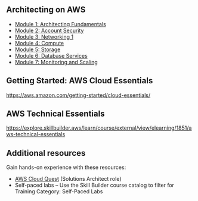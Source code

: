 
## Architecting on AWS
- [Module 1: Architecting Fundamentals](archieve/module-1.md)
- [Module 2: Account Security](archieve/module-2.md)
- [Module 3: Networking 1](archieve/module-3.md)
- [Module 4: Compute](archieve/module-4.md)
- [Module 5: Storage](archieve/module-5.md)
- [Module 6: Database Services](archieve/module-6.md)
- [Module 7: Monitoring and Scaling](archieve/module-7.md)


## Getting Started: AWS Cloud Essentials
https://aws.amazon.com/getting-started/cloud-essentials/

## AWS Technical Essentials
https://explore.skillbuilder.aws/learn/course/external/view/elearning/1851/aws-technical-essentials

## Additional resources

Gain hands-on experience with these resources:

- [AWS Cloud Quest](https://explore.skillbuilder.aws/learn/course/external/view/elearning/7636/cloud-quest) (Solutions Architect role)
- Self-paced labs – Use the Skill Builder course catalog to filter for Training Category: Self-Paced Labs


